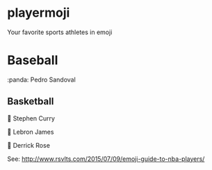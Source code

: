 # playermoji
Your favorite sports athletes in emoji

# Baseball

:panda: Pedro Sandoval

## Basketball
:curry: Stephen Curry

:crown: Lebron James

:rose: Derrick Rose

See: http://www.rsvlts.com/2015/07/09/emoji-guide-to-nba-players/



